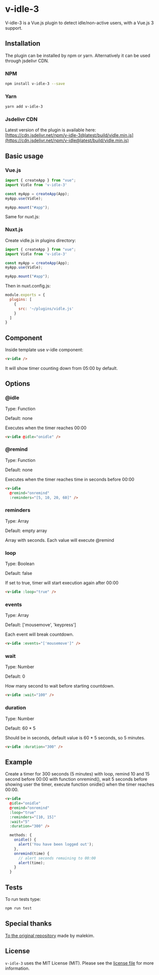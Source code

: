 # v-idle-3

V-idle-3 is a Vue.js plugin to detect idle/non-active users, with a Vue.js 3 support.

## Installation

The plugin can be installed by npm or yarn. Alternatively it can be used through jsdelivr CDN.

### NPM

```bash
npm install v-idle-3 --save
```

### Yarn

```bash
yarn add v-idle-3
```

### Jsdelivr CDN

Latest version of the plugin is available here:
[https://cdn.jsdelivr.net/npm/v-idle-3@latest/build/vidle.min.js](https://cdn.jsdelivr.net/npm/v-idle@latest/build/vidle.min.js)

## Basic usage

### Vue.js

```javascript
import { createApp } from "vue";
import Vidle from 'v-idle-3'

const myApp = createApp(App);
myApp.use(Vidle);

myApp.mount("#app");
```

Same for nuxt.js:

### Nuxt.js

Create vidle.js in plugins directory:

```javascript
import { createApp } from "vue";
import Vidle from 'v-idle-3'

const myApp = createApp(App);
myApp.use(Vidle);

myApp.mount("#app");
```

Then in nuxt.config.js:

```javascript
module.exports = {
  plugins: [
    {
      src: '~/plugins/vidle.js'
    }
  ]
}
```

## Component

Inside template use v-idle component:

```html
<v-idle />
```

It will show timer counting down from 05:00 by default.

## Options

### @idle

Type: Function

Default: none

Executes when the timer reaches 00:00

```html
<v-idle @idle="onidle" />
```

### @remind

Type: Function

Default: none

Executes when the timer reaches time in seconds before 00:00

```html
<v-idle
  @remind="onremind"
  :reminders="[5, 10, 20, 60]" />
```

### reminders

Type: Array

Default: empty array

Array with seconds. Each value will execute @remind

### loop

Type: Boolean

Default: false

If set to true, timer will start execution again after 00:00

```html
<v-idle :loop="true" />
```

### events

Type: Array

Default: ['mousemove', 'keypress']

Each event will break countdown.

```html
<v-idle :events="['mousemove']" />
```

### wait

Type: Number

Default: 0

How many second to wait before starting countdown.

```html
<v-idle :wait="100" />
```

### duration

Type: Number

Default: 60 * 5

Should be in seconds, default value is 60 * 5 seconds, so 5 minutes.

```html
<v-idle :duration="300" />
```

## Example

Create a timer for 300 seconds (5 minutes) with loop, remind 10 and 15 second before 00:00 with function onremind(), wait 5 seconds before showing user the timer, execute function onidle() when the timer reaches 00:00.

```html
<v-idle
  @idle="onidle"
  @remind="onremind"
  :loop="true"
  :reminders="[10, 15]"
  :wait="5"
  :duration="300" />
```

```javascript
  methods: {
    onidle() {
      alert('You have been logged out');
    },
    onremind(time) {
      // alert seconds remaining to 00:00
      alert(time);
    }
  }
```

## Tests

To run tests type:
```bash
npm run test
```

## Special thanks
[To the original repository](https://github.com/malekim/v-idle) made by malekim.
## License

`v-idle-3` uses the MIT License (MIT). Please see the [license file](https://github.com/eladcandroid/v-idle-3/blob/master/LICENSE) for more information.

